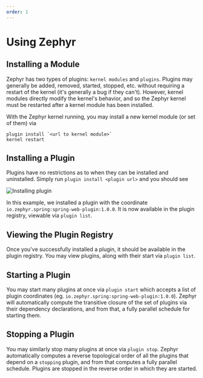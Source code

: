```yaml
---
order: 1
---
```


# Using Zephyr

## Installing a Module
Zephyr has two types of plugins: `kernel modules` and `plugins`.  Plugins may generally be added, removed, started, stopped, etc. without
requiring a restart of the kernel (it's generally a bug if they can't).  However, kernel modules directly modify the kernel's behavior, and so the
Zephyr kernel must be restarted after a kernel module has been installed.

With the Zephyr kernel running, you may install a new kernel module (or set of them) via
```
plugin install `<url to kernel module>`
kernel restart
```

## Installing a Plugin

Plugins have no restrictions as to when they can be installed and uninstalled.  Simply run `plugin install <plugin url>`  and you should see

![Installing plugin](./img/plugin-installing.png)

In this example, we installed a plugin with the coordinate `io.zephyr.spring:spring-web-plugin:1.0.0`.  It is now available in the plugin registry,
viewable via `plugin list`.


## Viewing the Plugin Registry

Once you've successfully installed a plugin, it should be available in the plugin registry.  You may view plugins, along 
with their start via `plugin list`.

## Starting a Plugin

You may start many plugins at once via `plugin start` which accepts a list of plugin coordinates (eg. `io.zephyr.spring:spring-web-plugin:1.0.0`).  Zephyr will automatically compute the transitive closure of
the set of plugins via their dependency declarations, and from that, a fully parallel schedule for starting them.  

## Stopping a Plugin 

You may similarly stop many plugins at once via `plugin stop`.  Zephyr automatically computes a reverse topological order of all the plugins that depend on a `stopping` plugin,
and from that computes a fully parallel schedule.  Plugins are stopped in the reverse order in which they are started.
